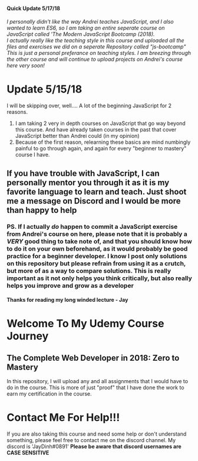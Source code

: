<h4>Quick Update 5/17/18</h4>
<h6>I personally didn't like the way Andrei teaches JavaScript, and I also wanted to learn ES6, so I am taking an entire seperate course on JavaScript called 'The Modern JavaScript Bootcamp (2018). <br> I actually really like the teaching style in this course and uploaded all the files and exercises we did on a seperate Repository called "js-bootcamp" This is just a personal preferance on teaching styles. I am breezing through the other course and will continue to upload projects on Andrei's course here very soon!</h6>

<h1>Update 5/15/18</h1>
<p>I will be skipping over, well.... A lot of the beginning JavaScript for 2 reasons.</p>
  <ol>
<li>I am taking 2 very in depth courses on JavaScript that go way beyond this course. And have already taken courses in the past that cover JavaScript better than Andrei could (in my opinion)</li>
    <li>Because of the first reason, relearning these basics are mind numbingly painful to go through again, and again for every "beginner to mastery" course I have.</li>
</ol>

<h2>If you have trouble with JavaScript, I can personally mentor you through it as it is my favorite language to learn and teach. Just shoot me a message on Discord and I would be more than happy to help</h2>
<h3>PS. If I actually <em>do</em> happen to commit a JavaScript exercise from Andrei's course on here, please note that it is probably a <strong><em>VERY</em></strong> good thing to take note of, and that you should know how to do it on your own beforehand, as it would probably be good practice for a beginner developer. I know I post only solutions on this repository but please refrain from using it as a crutch, but more of as a way to <strong>compare solutions</strong>. This is really important as it not only helps you think critically, but also really helps you improve and grow as a developer</h3>

<h4>Thanks for reading my long winded lecture - Jay</h4>



<h1>Welcome To My Udemy Course Journey</h1>

<h2>The Complete Web Developer in 2018: Zero to Mastery</h2>

<p>
In this repository, I will upload any and all assignments that I would have to do in the course.
This is more of just "proof" that I have done the work to earn my certification in the course.
<p>

<h1>Contact Me For Help!!!</h1>
<p>
If you are also taking this course and need some help or don't understand something, please feel free to contact me
on the discord channel. My discord is 'JayDinh#0891' <strong>Please be aware that discord usernames are CASE SENSITIVE</strong>
</p>
